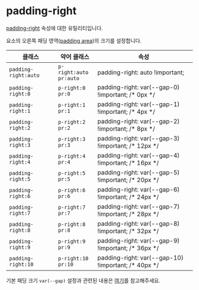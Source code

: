 # padding-right

[padding-right](https://developer.mozilla.org/en-US/docs/Web/CSS/padding-right) 속성에 대한 유틸리티입니다.

요소의 오른쪽 패딩 영역([padding area](https://developer.mozilla.org/en-US/docs/Web/CSS/CSS_box_model/Introduction_to_the_CSS_box_model#padding_area))의 크기를 설정합니다.

<table>
  <thead>
    <tr>
      <th scope="col">클래스</th>
      <th scope="col">약어 클래스</th>
      <th scope="col">속성</th>
    </tr>
  </thead>
  <tbody>
  <tr>
  <td><code>padding-right:auto</code></td>
  <td><code>p-right:auto</code><br><code>pr:auto</code></td>
  <td><span class="code">padding-right: auto !important;</span></td>
</tr>
<tr>
  <td><code>padding-right:0</code></td>
  <td><code>p-right:0</code><br><code>pr:0</code></td>
  <td><span class="code">padding-right: var(--gap-0) !important;</span> <span class="c:weak">/* 0px */</span></td>
</tr>
<tr>
  <td><code>padding-right:1</code></td>
  <td><code>p-right:1</code><br><code>pr:1</code></td>
  <td><span class="code">padding-right: var(--gap-1) !important;</span> <span class="c:weak">/* 4px */</span></td>
</tr>
<tr>
  <td><code>padding-right:2</code></td>
  <td><code>p-right:2</code><br><code>pr:2</code></td>
  <td><span class="code">padding-right: var(--gap-2) !important;</span> <span class="c:weak">/* 8px */</span></td>
</tr>
<tr>
  <td><code>padding-right:3</code></td>
  <td><code>p-right:3</code><br><code>pr:3</code></td>
  <td><span class="code">padding-right: var(--gap-3) !important;</span> <span class="c:weak">/* 12px */</span></td>
</tr>
<tr>
  <td><code>padding-right:4</code></td>
  <td><code>p-right:4</code><br><code>pr:4</code></td>
  <td><span class="code">padding-right: var(--gap-4) !important;</span> <span class="c:weak">/* 16px */</span></td>
</tr>
<tr>
  <td><code>padding-right:5</code></td>
  <td><code>p-right:5</code><br><code>pr:5</code></td>
  <td><span class="code">padding-right: var(--gap-5) !important;</span> <span class="c:weak">/* 20px */</span></td>
</tr>
<tr>
  <td><code>padding-right:6</code></td>
  <td><code>p-right:6</code><br><code>pr:6</code></td>
  <td><span class="code">padding-right: var(--gap-6) !important;</span> <span class="c:weak">/* 24px */</span></td>
</tr>
<tr>
  <td><code>padding-right:7</code></td>
  <td><code>p-right:7</code><br><code>pr:7</code></td>
  <td><span class="code">padding-right: var(--gap-7) !important;</span> <span class="c:weak">/* 28px */</span></td>
</tr>
<tr>
  <td><code>padding-right:8</code></td>
  <td><code>p-right:8</code><br><code>pr:8</code></td>
  <td><span class="code">padding-right: var(--gap-8) !important;</span> <span class="c:weak">/* 32px */</span></td>
</tr>
<tr>
  <td><code>padding-right:9</code></td>
  <td><code>p-right:9</code><br><code>pr:9</code></td>
  <td><span class="code">padding-right: var(--gap-9) !important;</span> <span class="c:weak">/* 36px */</span></td>
</tr>
<tr>
  <td><code>padding-right:10</code></td>
  <td><code>p-right:10</code><br><code>pr:10</code></td>
  <td><span class="code">padding-right: var(--gap-10) !important;</span> <span class="c:weak">/* 40px */</span></td>
</tr>

  </tbody>

</table>

기본 패딩 크기 `var(--gap)` 설정과 관련된 내용은 [여기](/guide/css-variable-list.html#gap)를 참고해주세요.

